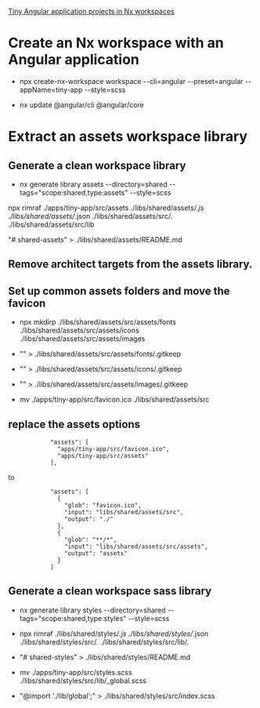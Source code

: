 [Tiny Angular application projects in Nx workspaces](https://indepth.dev/posts/1185/tiny-angular-application-projects-in-nx-workspaces#extract-an-assets-workspace-library)

# Create an Nx workspace with an Angular application

- npx create-nx-workspace workspace --cli=angular --preset=angular --appName=tiny-app --style=scss

- nx update @angular/cli @angular/core

# Extract an assets workspace library

## Generate a clean workspace library

- nx generate library assets --directory=shared --tags="scope:shared,type:assets" --style=scss

npx rimraf ./apps/tiny-app/src/assets ./libs/shared/assets/_.js ./libs/shared/assets/_.json ./libs/shared/assets/src/_._ ./libs/shared/assets/src/lib

"# shared-assets" > ./libs/shared/assets/README.md

## Remove architect targets from the assets library.

## Set up common assets folders and move the favicon

- npx mkdirp ./libs/shared/assets/src/assets/fonts ./libs/shared/assets/src/assets/icons ./libs/shared/assets/src/assets/images

- "" > ./libs/shared/assets/src/assets/fonts/.gitkeep

- "" > ./libs/shared/assets/src/assets/icons/.gitkeep

- "" > ./libs/shared/assets/src/assets/images/.gitkeep

- mv ./apps/tiny-app/src/favicon.ico ./libs/shared/assets/src

## replace the assets options

```
            "assets": [
              "apps/tiny-app/src/favicon.ico",
              "apps/tiny-app/src/assets"
            ],
```

to

```
            "assets": [
              {
                "glob": "favicon.ico",
                "input": "libs/shared/assets/src",
                "output": "./"
              },
              {
                "glob": "**/*",
                "input": "libs/shared/assets/src/assets",
                "output": "assets"
              }
            ]
```

## Generate a clean workspace sass library

- nx generate library styles --directory=shared --tags="scope:shared,type:styles" --style=scss

- npx rimraf ./libs/shared/styles/_.js ./libs/shared/styles/_.json ./libs/shared/styles/src/_._ ./libs/shared/styles/src/lib/_._

- "# shared-styles" > ./libs/shared/styles/README.md
- mv ./apps/tiny-app/src/styles.scss ./libs/shared/styles/src/lib/\_global.scss

- "@import './lib/global';" > ./libs/shared/styles/src/index.scss
